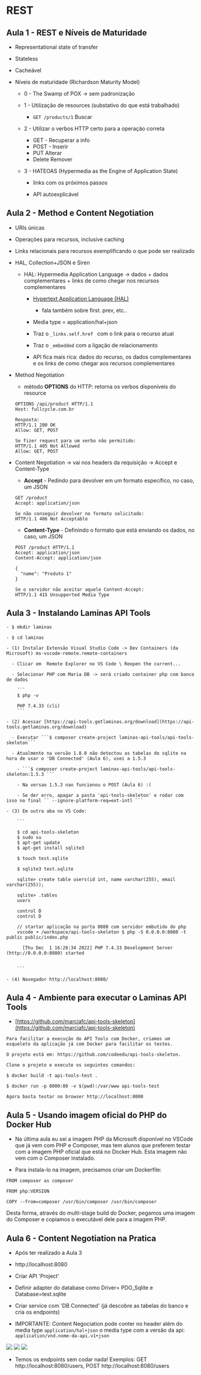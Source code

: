 # REST

## Aula 1 - REST e Níveis de Maturidade

  - Representational state of transfer
  
  - Stateless
  
  - Cacheável
  
  - Níveis de maturidade (Richardson Maturity Model)
  
    - 0 - The Swamp of POX -> sem padronização
	
	- 1 - Utilização de resources (substativo do que está trabalhado)
	
	  - ```GET /products/1``` Buscar
	  
    - 2 - Utilizar o verbos HTTP certo para a operação correta
	
	  - GET - Recuperar a info
	  - POST - Inserir
	  - PUT Alterar
	  - Delete Remover
	  
    - 3 - HATEOAS (Hypermedia as the Engine of Application State)
	
	  - links com os próximos passos
	  
	  - API autoexplicável
	  
## Aula 2 - Method e Content Negotiation

  - URIs únicas
  
  - Operações para recursos, inclusive caching
  
  - Links relacionais para recursos exemplificando o que pode ser realizado
  
  - HAL, Collection+JSON e Siren
  
    - HAL: Hypermedia Application Language -> dados + dados complementares + links de como chegar nos recursos complementares
	
	  - [Hypertext Application Language (HAL)](https://apigility.org/documentation/api-primer/halprimer)
	    - fala também sobre first. prev, etc..
		
	  - Media type = application/hal+json
	  
	  - Traz o ```_links.self.href ``` com o link para o recurso atual
	  
	  - Traz o ```_embedded``` com a ligação de relacionamento
	  
	  - API fica mais rica: dados do recurso, os dados complementares e os links de como chegar aos recursos complementares
	
  - Method Negotiation
  
    - mètodo **OPTIONS** do HTTP: retorna os verbos disponíveis do resource
	
	```
	OPTIONS /api/product HTTP/1.1
	Host: fullcycle.com.br
	
	Resposta:
	HTTP/1.1 200 OK
	Allow: GET, POST
	
	Se fizer request para um verbo não permitido:
	HTTP/1.1 405 Not Allowed
	Allow: GET, POST
	
	```
	
  - Content Negotiation	-> vai nos headers da requisição -> Accept e Content-Type
  
    - **Accept** - Pedindo para devolver em um formato específico, no caso, um JSON 
	
	```  
	GET /product
	Accept: application/json

	Se não conseguir devolver no formato solicitado:
	HTTP/1.1 406 Not Acceptable  

	```
	
    - **Content-Type** - Definindo o formato que está enviando os dados, no caso, um JSON 
	
	```  
	POST /product HTTP/1.1
	Accept: application/json
	Content-Accept: application/json
	
	{
	  "name": "Produto 1"
	}

	Se o servidor não aceitar aquele Content-Accept:
	HTTP/1.1 415 Unsupported Media Type

	```
	
## Aula 3 - Instalando Laminas API Tools

    - $ mkdir laminas
	  
    - $ cd laminas
	  
    - (1) Instalar Extensão Visual Studio Code -> Dev Containers (da Microsoft) ms-vscode-remote.remote-containers
	
	  - Clicar em  Remote Explorer no VS Code \ Reopen the current...
	  
	  - Selecionar PHP com Maria DB -> será criado container php com banco de dados
	  
		```	
	  	$ php -v
		
      	PHP 7.4.33 (cli)
		```			  

    - (2) Acessar [https://api-tools.getlaminas.org/download](https://api-tools.getlaminas.org/download) 		  
	
	  - Executar ```$ composer create-project laminas-api-tools/api-tools-skeleton```
	  
	  - Atualmente na versão 1.8.0 não detectou as tabelas do sqlite na hora de usar o 'DB Connected' (Aula 6), usei a 1.5.3
	  
	    - ```$ composer create-project laminas-api-tools/api-tools-skeleton:1.5.3 ```
		
		- Na versao 1.5.3 nao funcionou o POST (Aula 6) :(
	  
	    - Se der erro, apagar a pasta 'api-tools-skeleton' e rodar com isso no final `` --ignore-platform-req=ext-intl ```
	  
    - (3) Em outra aba no VS Code:	  
	
		```
	  
	  	$ cd api-tools-skeleton
		$ sudo su
		$ apt-get update
		$ apt-get install sqlite3
		
		$ touch test.sqlite
		
		$ sqlite3 test.sqlite 		
		
		sqlite> create table users(id int, name varchar(255), email varchar(255));
		
		sqlite> .tables
		users
		
		control D
		control D
		
		// startar aplicação na porta 8080 com servidor embutido do php		
		vscode ➜ /workspace/api-tools-skeleton $ php -S 0.0.0.0:8080 -t public public/index.php
		
		  [Thu Dec  1 16:28:34 2022] PHP 7.4.33 Development Server (http://0.0.0.0:8080) started				
		  
	
		```
		
    - (4) Navegador http://localhost:8080/		
	
## Aula 4 - Ambiente para executar o Laminas API Tools

  - [https://github.com/marciafc/api-tools-skeleton](https://github.com/marciafc/api-tools-skeleton)

```
Para facilitar a execução do API Tools com Docker, criamos um esqueleto da aplicação já com Docker para facilitar os testes.

O projeto está em: https://github.com/codeedu/api-tools-skeleton.

Clone o projeto e execute os seguintes comandos:

$ docker build -t api-tools-test .

$ docker run -p 8000:80 -v $(pwd):/var/www api-tools-test

Agora basta testar no browser http://localhost:8000

```
	
## Aula 5 - Usando imagem oficial do PHP do Docker Hub

  - Na última aula eu sei a imagem PHP da Microsoft disponível no VSCode que já vem com PHP e Composer, mas tem alunos que preferem testar com a imagem PHP oficial que está no Docker Hub. Esta imagem não vem com o Composer instalado.

  - Para instala-lo na imagem, precisamos criar um Dockerfile:	
  
```  
FROM composer as composer

FROM php:VERSION

COPY --from=composer /usr/bin/composer /usr/bin/composer  

```

Desta forma, através do multi-stage build do Docker, pegamos uma imagem do Composer e copiamos o executável dele para a imagem PHP.

## Aula 6 - Content Negotiation na Pratica

  - Após ter realizado a Aula 3
  
  - http://localhost:8080
  
  - Criar API 'Project'
  
  - Definir adapter do database como Driver= PDO_Sqlite e Database=test.sqlite
  
  - Criar service com 'DB Connected' (já descobre as tabelas do banco e cria os endpoints)
  
  - IMPORTANTE: Content Negociation pode conter no header além do media type ```application/hal+json``` o media type com a versão da api: ```application/vnd.nome-da-api.v1+json```

<img src="laminas-api-1.png">

<img src="laminas-api-2.png">

<img src="laminas-api-3.png">

  - Temos os endpoints sem codar nada! Exemplos: GET http://localhost:8080/users, POST http://localhost:8080/users
  